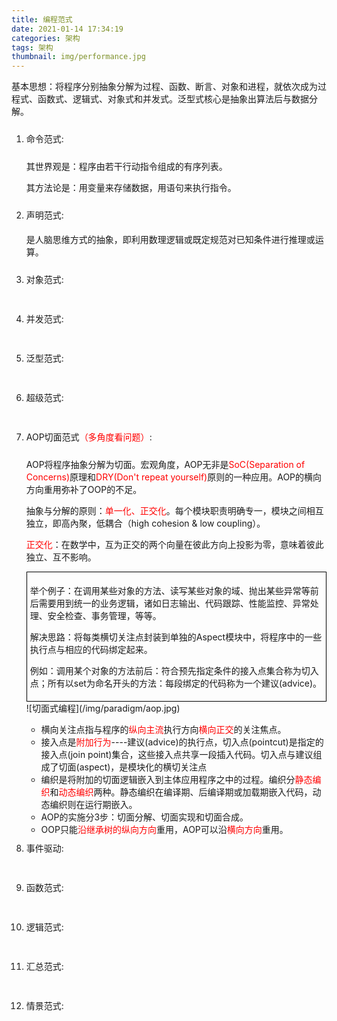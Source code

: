 ```yaml
---
title: 编程范式
date: 2021-01-14 17:34:19
categories: 架构
tags: 架构
thumbnail: img/performance.jpg
---
```


<style type="text/css">
.pt{padding-top: 10px;}
.pt5{padding-top: 5px;}
.content p.mb5{margin-bottom: 5px;}
.red{color: red;}
.bd{border: 1px solid #000}
.pd{padding: 5px}
</style>

<p>基本思想：将程序分别抽象分解为过程、函数、断言、对象和进程，就依次成为过程式、函数式、逻辑式、对象式和并发式。泛型式核心是抽象出算法后与数据分解。</p>

<!-- more -->

<div>
  <ol>
    <li class="pt">
      命令范式:
      <div class="pt">
        <p class="mb5">
          其世界观是：程序由若干行动指令组成的有序列表。
        </p>
        <p>
          其方法论是：用变量来存储数据，用语句来执行指令。
        </p>
      </div>
    </li>
    <li class="pt">
      声明范式:
      <p class="pt5">
        是人脑思维方式的抽象，即利用数理逻辑或既定规范对已知条件进行推理或运算。
      </p>
    </li>
    <li class="pt">
      对象范式:
      <p class="pt5">
      </p>
    </li>
    <li class="pt">
      并发范式:
      <p class="pt5">
      </p>
    </li>
    <li class="pt">
      泛型范式:
      <p class="pt5">
      </p>
    </li>
    <li class="pt">
      超级范式:
      <p class="pt5">
      </p>
    </li>
    <li class="pt">
      AOP切面范式<span class="red">（多角度看问题）</span>:
      <div class="pt">
        <p class="mb5">
          AOP将程序抽象分解为切面。宏观角度，AOP无非是<span class="red">SoC(Separation of Concerns)</span>原理和<span class="red">DRY(Don't repeat yourself)</span>原则的一种应用。AOP的横向方向重用弥补了OOP的不足。
        </p>
        <p class="mb5">
          抽象与分解的原则：<span class="red">单一化、正交化</span>。每个模块职责明确专一，模块之间相互独立，即高內聚，低耦合（high cohesion & low coupling）。
        </p>
        <p class="mb5"><span class="red">正交化</span>：在数学中，互为正交的两个向量在彼此方向上投影为零，意味着彼此独立、互不影响。</p>
        <div class="bd pd">
          <p>举个例子：在调用某些对象的方法、读写某些对象的域、抛出某些异常等前后需要用到统一的业务逻辑，诸如日志输出、代码跟踪、性能监控、异常处理、安全检查、事务管理，等等。</p>
          <p>解决思路：将每类横切关注点封装到单独的Aspect模块中，将程序中的一些执行点与相应的代码绑定起来。</p>
          <p>例如：调用某个对象的方法前后：符合预先指定条件的接入点集合称为切入点；所有以set为命名开头的方法：每段绑定的代码称为一个建议(advice)。
          </p>
        </div>
        ![切面式编程](/img/paradigm/aop.jpg)
        <ul>
          <li>横向关注点指与程序的<span class="red">纵向主流</span>执行方向<span class="red">横向正交</span>的关注焦点。</li>
          <li>接入点是<span class="red">附加行为</span>----建议(advice)的执行点，切入点(pointcut)是指定的接入点(join point)集合，这些接入点共享一段插入代码。切入点与建议组成了切面(aspect)，是模块化的横切关注点</li>
          <li>编织是将附加的切面逻辑嵌入到主体应用程序之中的过程。编织分<span class="red">静态编织</span>和<span class="red">动态编织</span>两种。静态编织在编译期、后编译期或加载期嵌入代码，动态编织则在运行期嵌入。</li>
          <li>AOP的实施分3步：切面分解、切面实现和切面合成。</li>
          <li>OOP只能<span class="red">沿继承树的纵向方向</span>重用，AOP可以沿<span class="red">横向方向</span>重用。</li>
        </ul>
      </div>
    </li>
    <li class="pt">
      事件驱动:
      <p class="pt5">
      </p>
    </li>
    <li class="pt">
      函数范式:
      <p class="pt5">
      </p>
    </li>
    <li class="pt">
      逻辑范式:
      <p class="pt5">
      </p>
    </li>
    <li class="pt">
      汇总范式:
      <p class="pt5">
      </p>
    </li>
    <li class="pt">
      情景范式:
      <p class="pt5">
      </p>
    </li>
  </ol>
</div>
